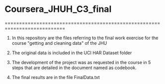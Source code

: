 # Coursera_JHUH_C3_final
===========================================================================



1. In this repository are the files referring to the final work exercise for the course "getting and cleaning data" of the JHU

2. The original data is included in the UCI HAR Dataset folder

3. The development of the project was as requested in the course in 5 steps that are detailed in the document named as codebook.

4. The final results are in the file FinalData.txt
